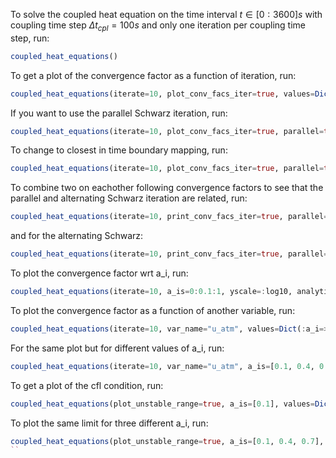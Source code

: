 To solve the coupled heat equation on the time interval $t\in[0:3600] s$ with coupling time step $\Delta t_{cpl}=100 s$ and only one iteration per coupling time step, run:
```julia
coupled_heat_equations()
```

To get a plot of the convergence factor as a function of iteration, run:
```julia
coupled_heat_equations(iterate=10, plot_conv_facs_iter=true, values=Dict(:delta_t_min=>10, :t_max=>1000, :delta_t_cpl=>1000))
```

If you want to use the parallel Schwarz iteration, run:
```julia
coupled_heat_equations(iterate=10, plot_conv_facs_iter=true, parallel=true, values=Dict(:delta_t_min=>10, :t_max=>1000, :delta_t_cpl=>1000))
```

To change to closest in time boundary mapping, run:
```julia
coupled_heat_equations(iterate=10, plot_conv_facs_iter=true, parallel=true, boundary_mapping="cit", values=Dict(:delta_t_min=>10, :t_max=>1000, :delta_t_cpl=>1000))
```

To combine two on eachother following convergence factors to see that the parallel and alternating Schwarz iteration are related, run:
```julia
coupled_heat_equations(iterate=10, print_conv_facs_iter=true, parallel=true, boundary_mapping="cit", combine=true, values=Dict(:delta_t_min=>10, :t_max=>1000, :delta_t_cpl=>1000))
```

and for the alternating Schwarz:
```julia
coupled_heat_equations(iterate=10, print_conv_facs_iter=true, parallel=false, boundary_mapping="cit", values=Dict(:delta_t_min=>10, :t_max=>1000, :delta_t_cpl=>1000))
```

To plot the convergence factor wrt a_i, run:
```julia
coupled_heat_equations(iterate=10, a_is=0:0.1:1, yscale=:log10, analytic_conv_fac=true, values=Dict(:delta_t_min=>10, :t_max=>1000, :delta_t_cpl=>1000))
```

To plot the convergence factor as a function of another variable, run:
```julia
coupled_heat_equations(iterate=10, var_name="u_atm", values=Dict(:a_i=>0.1), analytic_conv_fac=true, yscale=:log10, values=Dict(:delta_t_min=>10, :t_max=>1000, :delta_t_cpl=>1000))
```

For the same plot but for different values of a_i, run:
```julia
coupled_heat_equations(iterate=10, var_name="u_atm", a_is=[0.1, 0.4, 0.7], analytic_conv_fac=true, yscale=:log10, values=Dict(:delta_t_min=>10, :t_max=>1000, :delta_t_cpl=>1000))
```

To get a plot of the cfl condition, run:
```julia
coupled_heat_equations(plot_unstable_range=true, a_is=[0.1], values=Dict(:delta_t_min=>10, :t_max=>1000, :delta_t_cpl=>1000))
```

To plot the same limit for three different a_i, run:
```julia
coupled_heat_equations(plot_unstable_range=true, a_is=[0.1, 0.4, 0.7], values=Dict(:delta_t_min=>10, :t_max=>1000, :delta_t_cpl=>1000))
``